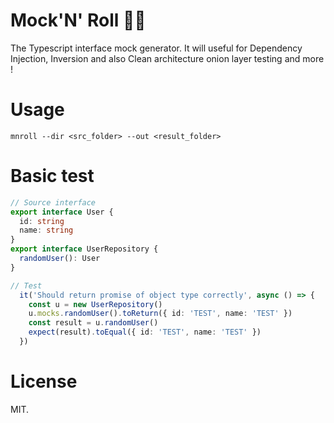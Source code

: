 # Mock'N' Roll 🤘🏼
The Typescript interface mock generator. It will useful for Dependency Injection, Inversion and also Clean architecture onion layer testing and more !

# Usage
```
mnroll --dir <src_folder> --out <result_folder>
```

# Basic test
```typescript
// Source interface
export interface User {
  id: string
  name: string
}
export interface UserRepository {
  randomUser(): User
}
```

```typescript
// Test
  it('Should return promise of object type correctly', async () => {
    const u = new UserRepository()
    u.mocks.randomUser().toReturn({ id: 'TEST', name: 'TEST' })
    const result = u.randomUser()
    expect(result).toEqual({ id: 'TEST', name: 'TEST' })
  })
```

# License
MIT.